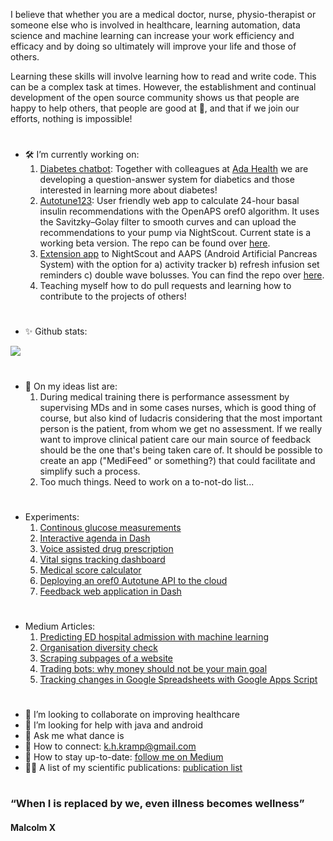I believe that whether you are a medical doctor, nurse, physio-therapist or someone else who is involved in healthcare, learning automation, data science and machine learning can increase your work efficiency and efficacy and by doing so ultimately will improve your life and those of others. 

Learning these skills will involve learning how to read and write code. This can be a complex task at times. However, the establishment and continual development of the open source community shows us that people are happy to help others, that people are good at :green_heart:, and that if we join our efforts, nothing is impossible! 

#

- 🛠️  I’m currently working on:
  1) [Diabetes chatbot](https://diabetes-chatbot-alpha.herokuapp.com): Together with colleagues at [Ada Health](https://ada.com/) we are developing a question-answer system for diabetics and those interested in learning more about diabetes!  
  2) [Autotune123](http://www.autotune123.com/): User friendly web app to calculate 24-hour basal insulin recommendations with the OpenAPS oref0 algorithm. It uses the Savitzky–Golay filter to smooth curves and can upload the recommendations to your pump via NightScout. Current state is a working beta version. The repo can be found over [here](https://github.com/KelvinKramp/Autotune123).
  3) [Extension app](https://github.com/KelvinKramp/NS-integration/blob/master/README.md) to NightScout and AAPS (Android Artificial Pancreas System) with the option for a) activity tracker b) refresh infusion set reminders c) double wave bolusses. You can find the repo over [here](https://github.com/KelvinKramp/NS-integration/blob/master/README.md). 
  4) Teaching myself how to do pull requests and learning how to contribute to the projects of others! 

#
- ✨ Github stats: 
<img src="https://github-readme-stats.vercel.app/api?username=KelvinKramp&&show_icons=true&title_color=ffffff&icon_color=bb2acf&text_color=daf7dc&bg_color=151515">

#
- 📕 On my ideas list are: 
  1) During medical training there is performance assessment by supervising MDs and in some cases nurses, which is good thing of course, but also kind of ludacris considering that the most important person is the patient, from whom we get no assessment. If we really want to improve clinical patient care our main source of feedback should be the one that's being taken care of. It should be possible to create an app ("MediFeed" or something?) that could facilitate and simplify such a process.
  2) Too much things. Need to work on a to-not-do list...
#
- Experiments:
  1) [Continous glucose measurements](https://towardsdatascience.com/how-to-hack-a-glucose-sensor-ebaaf2238170)
  2) [Interactive agenda in Dash](https://github.com/KelvinKramp/consultation-agenda)
  3) [Voice assisted drug prescription](https://github.com/KelvinKramp/voice-assisted-drug-prescription)
  4) [Vital signs tracking dashboard](https://github.com/KelvinKramp/vital-signs-Dash-python)
  5) [Medical score calculator](https://github.com/KelvinKramp/OPS-calculator)
  6) [Deploying an oref0 Autotune API to the cloud](https://github.com/KelvinKramp/AutotuneAPI)
  7) [Feedback web application in Dash](https://github.com/KelvinKramp/BookFeedback)

#
- Medium Articles:
  1) [Predicting ED hospital admission with machine learning](https://k-h-kramp.medium.com/machine-learning-prediction-of-hospital-admission-of-emergency-department-patients-d6afb1b40602)
  2) [Organisation diversity check](https://k-h-kramp.medium.com/organisation-diversity-check-in-python-87d3ec2c725b)
  3) [Scraping subpages of a website](https://k-h-kramp.medium.com/organisation-diversity-check-in-python-87d3ec2c725b) 
  4) [Trading bots: why money should not be your main goal](https://k-h-kramp.medium.com/trading-bots-b479d08a31a2)
  5) [Tracking changes in Google Spreadsheets with Google Apps Script](https://k-h-kramp.medium.com/automated-work-progress-tracking-88f4fde1acaf)

#
- :hospital: I’m looking to collaborate on improving healthcare
- :mag_right: I’m looking for help with java and android
- 💬 Ask me what dance is
- 🔗 How to connect: k.h.kramp@gmail.com
- :newspaper: How to stay up-to-date: [follow me on Medium](https://k-h-kramp.medium.com/)
- 👨‍💻 A list of my scientific publications: [publication list](https://github.com/KelvinKramp/Publications) 

# 
### “When I is replaced by we, even illness becomes wellness” 
#### Malcolm X
#
<br/>
